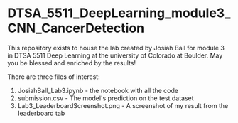# DTSA_5511_DeepLearning_module3_CNN_CancerDetection

<p>This repository exists to house the lab created by Josiah Ball for module 3 in DTSA 5511 Deep Learning at the university of Colorado at Boulder. May you be blessed and enriched by the results!</p>

<p>There are three files of interest:</p>

<ol>
  <li>JosiahBall_Lab3.ipynb - the notebook with all the code</li>
  <li>submission.csv - The model's prediction on the test dataset</li>
  <li>Lab3_LeaderboardScreenshot.png - A screenshot of my result from the leaderboard tab</li>
</ol>
